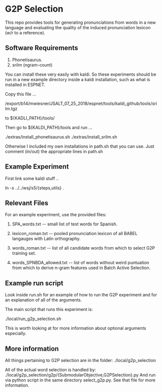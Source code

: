 # G2P Selection

This repo provides tools for generating pronunciations from words in a new
language and evaluating the quality of the induced pronunciation lexicon (w/r
to a reference).  

## Software Requirements
1. Phonetisaurus.
2. srilm (ngram-count)

You can install these very easily with kaldi. So these experiments should be
run in a new example directory inside a kaldi installation, such as what is
installed in ESPNET.

Copy this file ...

/export/b14/mwiesner/JSALT_07_25_2018/espnet/tools/kaldi_github/tools/srilm.tgz

to ${KADLI_PATH}/tools/ 

Then go to ${KALDI_PATH}/tools and run ...

./extras/install_phonetisaurus.sh
./extras/install_srilm.sh

Otherwise I included my own installations in path.sh that you can use. Just
comment (in/out) the appropriate lines in path.sh

## Example Experiment
First link some kaldi stuff ..

ln -s ../../wsj/s5/{steps,utils} . 

Relevant Files
-------------------------------------------------------------------------------
For an example experiment, use the provided files:
  1. SPA_words.txt     -- small list of test words for Spanish.

  2. lexicon_roman.txt -- pooled pronunciation lexicon of all BABEL langauges
                          with Latin orthography.
  
  3. words_roman.txt   -- list of all candidate words from which to select G2P
                          training set.
  
  4. words_SPNBDA_allowed.txt -- list of words without weird puntuation from
                                 which to derive n-gram features used in 
                                 Batch Active Selection.

Example run script
-------------------------------------------------------------------------------

Look inside run.sh for an example of how to run the G2P experiment and
for an explanation of all of the arguments.

The main script that runs this experiment is:

  ./local/run_g2p_selection.sh

This is worth looking at for more information about optional arguments especially.

More information
-------------------------------------------------------------------------------

All things pertaining to G2P selection are in the folder:
  ./local/g2p_selection

All of the actual word selection is handled by:
  ./local/g2p_selection/g2p/{SubmodularObjective,G2PSelection}.py
  And run via python script in the same directory select_g2p.py.
  See that file for more information.
